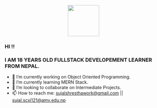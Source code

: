 <div id="header" align="center">
  <img src="https://media.giphy.com/media/M9gbBd9nbDrOTu1Mqx/giphy.gif" width="100"/>
</div>

### HI !!
### I AM 18 YEARS OLD FULLSTACK DEVELOPEMENT LEARNER FROM NEPAL.

- 🔭 I’m currently working on Object Oriented Programming.
- 🌱 I’m currently learning MERN Stack.
- 👯 I’m looking to collaborate on Intermediate Projects.
- 📫 How to reach me: sujalshresthawork@gmail.com || sujal.scxi121@amv.edu.np

<!--
**SuzalShrestha/SuzalShrestha** is a ✨ _special_ ✨ repository because its `README.md` (this file) appears on your GitHub profile.

Here are some ideas to get you started:

- 🔭 I’m currently working on ...
- 🌱 I’m currently learning ...
- 👯 I’m looking to collaborate on ...
- 🤔 I’m looking for help with ...
- 💬 Ask me about ...
- 📫 How to reach me: ...
- 😄 Pronouns: ...
- ⚡ Fun fact: ...
-->
